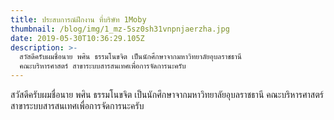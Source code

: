 ```yaml
---
title: ประสบการณ์ฝึกงาน ที่บริษัท 1Moby
thumbnail: /blog/img/1_mz-5sz0sh31vnpnjaerzha.jpg
date: 2019-05-30T10:36:29.105Z
description: >-
  สวัสดีครับผมชื่อนาย พศิน ธรรมโนขจิต เป็นนักศึกษาจากมหาวิทยาลัยอุบลราชธานี
  คณะบริหารศาสตร์ สาขาระบบสารสนเทศเพื่อการจัดการนะครับ
---
```

สวัสดีครับผมชื่อนาย พศิน ธรรมโนขจิต เป็นนักศึกษาจากมหาวิทยาลัยอุบลราชธานี คณะบริหารศาสตร์ สาขาระบบสารสนเทศเพื่อการจัดการนะครับ
